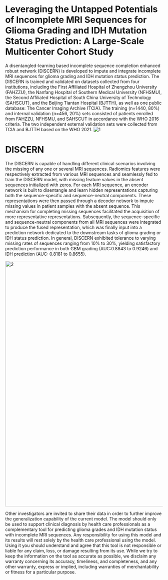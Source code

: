 # Leveraging the Untapped Potentials of Incomplete MRI Sequences for Glioma Grading and IDH Mutation Status Prediction: A Large-Scale Multicenter Cohort Study
A disentangled-learning based incomplete sequence completion enhanced robust network (DISCERN) is developed to impute and integrate incomplete MRI sequences for glioma grading and IDH mutation status prediction. The DISCERN is trained and validated on datasets collected from four institutions, including the First Affiliated Hospital of Zhengzhou University (FAHZZU), the Nanfang Hospital of Southern Medical University (NFHSMU), the Second Affiliated Hospital of South China University of Technology (SAHSCUT), and the Beijing Tiantan Hospital (BJTTH), as well as one public database: The Cancer Imaging Archive (TCIA). The training (n=1440, 80%) and internal validation (n=456, 20%) sets consisted of patients enrolled from FAHZZU, NFHSMU, and SAHSCUT in accordance with the WHO 2016 criteria. The two independent external validation sets were collected from TCIA and BJTTH based on the WHO 2021.
![1](https://github.com/xinzhen-lab/GBM-Prediction-on-Missing-MRI-Sequences/assets/131331281/5c958256-b2f3-4866-bba3-80165840833d)


# DISCERN
The DISCERN is capable of handling different clinical scenarios involving the missing of any one or several MRI sequences. Radiomics features were respectively extracted from various MRI sequences and seamlessly fed to train the DISCERN model, with missing feature values in the absent sequences initialized with zeros. For each MRI sequence, an encoder network is built to disentangle and learn hidden representations capturing both the sequence-specific and sequence-neutral components. These representations were then passed through a decoder network to impute missing values in patient samples with the absent sequence. This mechanism for completing missing sequences facilitated the acquisition of more representative representations. Subsequently, the sequence-specific and sequence-neutral components from all MRI sequences were integrated to produce the fused representation, which was finally input into a prediction network dedicated to the downstream tasks of glioma grading or IDH status prediction.  In general, DISCERN exhibited tolerance to varying missing rates of sequences ranging from 10% to 30%, yielding satisfactory prediction performance in both GBM grading (AUC:0.8843 to 0.9246) and IDH prediction (AUC: 0.8181 to 0.8655).

<img width="785" alt="2" src="https://github.com/xinzhen-lab/GBM-Prediction-on-Missing-MRI-Sequences/assets/131331281/c1c8034f-9a66-402f-97f1-2539cededa3f">

Other investigators are invited to share their data in order to further improve the generalization capability of the current model. The model should only be used to support clinical diagnosis by health care professionals as a complementary tool for predicting glioma grades and IDH mutation status with incomplete MRI sequences. Any responsibility for using this model and its results will rest solely by the health care professional using the model. Using it you should understand and agree that this tool is not responsible or liable for any claim, loss, or damage resulting from its use. While we try to keep the information on the tool as accurate as possible, we disclaim any warranty concerning its accuracy, timeliness, and completeness, and any other warranty, express or implied, including warranties of merchantability or fitness for a particular purpose.
